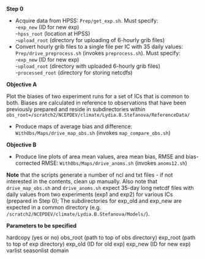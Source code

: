 **Step 0**
- Acquire data from HPSS: `Prep/get_exp.sh`. Must specify:    
-`exp_new` (ID for new exp)   
-`hpss_root` (location at HPSS)   
-`upload_root` (directory for uploading of 6-hourly grib files)
- Convert hourly grib files to a single file per IC with 35 daily values: `Prep/drive_preprocess.sh` (invokes `preprocess.sh`). Must specify:        
-`exp_new` (ID for new exp)   
-`upload_root` (directory with uploaded 6-hourly grib files)   
-`processed_root` (directory for storing netcdfs)

**Objective A** 

Plot the biases of two experiment runs for a set of ICs that is common to both. 
Biases are calculated in reference to observations that have been previously prepared and reside in subdirectories within `obs_root=/scratch2/NCEPDEV/climate/Lydia.B.Stefanova/ReferenceData/`
- Produce maps of average bias and difference: `WithObs/Maps/drive_map_obs.sh` (invokes `map_compare_obs.sh`)

**Objective B**
- Produce line plots of area mean values, area mean bias, RMSE and bias-corrected RMSE: `WithObs/Maps/drive_anoms.sh` (invokes `anoms12.sh`)

**Note** that the scripts generate a number of ncl and txt files - if not interested in the contents, clean up manually.
Also note that `drive_map_obs.sh` and `drive_anoms.sh` expect 35-day long netcdf files with daily values from two experiments (exp1 and exp2) for various ICs (prepared in Step 0); The subdirectories for exp_old and exp_new are expected in a common directory (e.g. `/scratch2/NCEPDEV/climate/Lydia.B.Stefanova/Models/`).

**Parameters to be specified**

hardcopy (yes or no)
obs_root (path to top of obs directory)
exp_root (path to top of exp directory) 
exp_old  (ID for old exp)
exp_new  (ID for new exp)
varlist
seasonlist
domain





